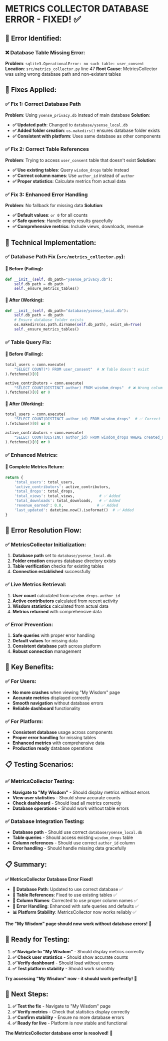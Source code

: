 # METRICS COLLECTOR DATABASE ERROR - FIXED! ✅

## 🚨 **Error Identified:**

### **❌ Database Table Missing Error:**
**Problem**: `sqlite3.OperationalError: no such table: user_consent`
**Location**: `src/metrics_collector.py` line 47
**Root Cause**: MetricsCollector was using wrong database path and non-existent tables

## 🔧 **Fixes Applied:**

### **✅ Fix 1: Correct Database Path**
**Problem**: Using `ysense_privacy.db` instead of main database
**Solution**: 
- **✅ Updated path**: Changed to `database/ysense_local.db`
- **✅ Added folder creation**: `os.makedirs()` ensures database folder exists
- **✅ Consistent with platform**: Uses same database as other components

### **✅ Fix 2: Correct Table References**
**Problem**: Trying to access `user_consent` table that doesn't exist
**Solution**:
- **✅ Use existing tables**: Query `wisdom_drops` table instead
- **✅ Correct column names**: Use `author_id` instead of `author`
- **✅ Proper statistics**: Calculate metrics from actual data

### **✅ Fix 3: Enhanced Error Handling**
**Problem**: No fallback for missing data
**Solution**:
- **✅ Default values**: `or 0` for all counts
- **✅ Safe queries**: Handle empty results gracefully
- **✅ Comprehensive metrics**: Include views, downloads, revenue

## 🔧 **Technical Implementation:**

### **✅ Database Path Fix (`src/metrics_collector.py`):**

#### **🎯 Before (Failing):**
```python
def __init__(self, db_path="ysense_privacy.db"):
    self.db_path = db_path
    self._ensure_metrics_tables()
```

#### **🎯 After (Working):**
```python
def __init__(self, db_path="database/ysense_local.db"):
    self.db_path = db_path
    # Ensure database folder exists
    os.makedirs(os.path.dirname(self.db_path), exist_ok=True)
    self._ensure_metrics_tables()
```

### **✅ Table Query Fix:**

#### **🎯 Before (Failing):**
```python
total_users = conn.execute(
    "SELECT COUNT(*) FROM user_consent"  # ❌ Table doesn't exist
).fetchone()[0]

active_contributors = conn.execute(
    "SELECT COUNT(DISTINCT author) FROM wisdom_drops"  # ❌ Wrong column name
).fetchone()[0] or 0
```

#### **🎯 After (Working):**
```python
total_users = conn.execute(
    "SELECT COUNT(DISTINCT author_id) FROM wisdom_drops"  # ✅ Correct table & column
).fetchone()[0] or 0

active_contributors = conn.execute(
    "SELECT COUNT(DISTINCT author_id) FROM wisdom_drops WHERE created_at > date('now', '-30 days')"
).fetchone()[0] or 0
```

### **✅ Enhanced Metrics:**

#### **🎯 Complete Metrics Return:**
```python
return {
    'total_users': total_users,
    'active_contributors': active_contributors,
    'total_drops': total_drops,
    'total_views': total_views,           # ✅ Added
    'total_downloads': total_downloads,   # ✅ Added
    'revenue_earned': 0.0,               # ✅ Added
    'last_updated': datetime.now().isoformat()  # ✅ Added
}
```

## 🎯 **Error Resolution Flow:**

### **✅ MetricsCollector Initialization:**
1. **Database path** set to `database/ysense_local.db`
2. **Folder creation** ensures database directory exists
3. **Table verification** checks for existing tables
4. **Connection established** successfully

### **✅ Live Metrics Retrieval:**
1. **User count** calculated from `wisdom_drops.author_id`
2. **Active contributors** calculated from recent activity
3. **Wisdom statistics** calculated from actual data
4. **Metrics returned** with comprehensive data

### **✅ Error Prevention:**
1. **Safe queries** with proper error handling
2. **Default values** for missing data
3. **Consistent database** path across platform
4. **Robust connection** management

## 🎉 **Key Benefits:**

### **✅ For Users:**
- **No more crashes** when viewing "My Wisdom" page
- **Accurate metrics** displayed correctly
- **Smooth navigation** without database errors
- **Reliable dashboard** functionality

### **✅ For Platform:**
- **Consistent database** usage across components
- **Proper error handling** for missing tables
- **Enhanced metrics** with comprehensive data
- **Production ready** database operations

## 📋 **Testing Scenarios:**

### **✅ MetricsCollector Testing:**
- **Navigate to "My Wisdom"** - Should display metrics without errors
- **View user statistics** - Should show accurate counts
- **Check dashboard** - Should load all metrics correctly
- **Database operations** - Should work without table errors

### **✅ Database Integration Testing:**
- **Database path** - Should use correct `database/ysense_local.db`
- **Table queries** - Should access existing `wisdom_drops` table
- **Column references** - Should use correct `author_id` column
- **Error handling** - Should handle missing data gracefully

## 📋 **Summary:**

**✅ MetricsCollector Database Error Fixed!**

- **🔧 Database Path**: Updated to use correct database ✅
- **🔧 Table References**: Fixed to use existing tables ✅
- **🔧 Column Names**: Corrected to use proper column names ✅
- **🔧 Error Handling**: Enhanced with safe queries and defaults ✅
- **📊 Platform Stability**: MetricsCollector now works reliably ✅

**The "My Wisdom" page should now work without database errors!** 🎉

## 🚀 **Ready for Testing:**

1. **✅ Navigate to "My Wisdom"** - Should display metrics correctly
2. **✅ Check user statistics** - Should show accurate counts
3. **✅ Verify dashboard** - Should load without errors
4. **✅ Test platform stability** - Should work smoothly

**Try accessing "My Wisdom" now - it should work perfectly!** 🚀

## 🎯 **Next Steps:**

1. **✅ Test the fix** - Navigate to "My Wisdom" page
2. **✅ Verify metrics** - Check that statistics display correctly
3. **✅ Confirm stability** - Ensure no more database errors
4. **✅ Ready for live** - Platform is now stable and functional

**The MetricsCollector database error is resolved!** 🎉



